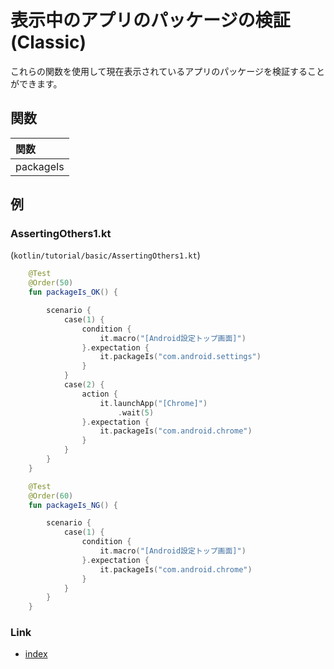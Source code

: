 # 表示中のアプリのパッケージの検証 (Classic)

これらの関数を使用して現在表示されているアプリのパッケージを検証することができます。

## 関数

| 関数        |
|:----------|
| packageIs |

## 例

### AssertingOthers1.kt

(`kotlin/tutorial/basic/AssertingOthers1.kt`)

```kotlin
    @Test
    @Order(50)
    fun packageIs_OK() {

        scenario {
            case(1) {
                condition {
                    it.macro("[Android設定トップ画面]")
                }.expectation {
                    it.packageIs("com.android.settings")
                }
            }
            case(2) {
                action {
                    it.launchApp("[Chrome]")
                        .wait(5)
                }.expectation {
                    it.packageIs("com.android.chrome")
                }
            }
        }
    }

    @Test
    @Order(60)
    fun packageIs_NG() {

        scenario {
            case(1) {
                condition {
                    it.macro("[Android設定トップ画面]")
                }.expectation {
                    it.packageIs("com.android.chrome")
                }
            }
        }
    }
```

### Link

- [index](../../../index_ja.md)
